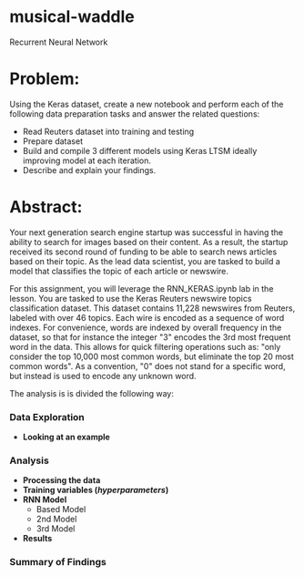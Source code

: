 # musical-waddle
Recurrent Neural Network

# Problem:
Using the Keras dataset, create a new notebook and perform each of the following data preparation tasks and answer the related questions:

- Read Reuters dataset into training and testing 
- Prepare dataset
- Build and compile 3 different models using Keras LTSM ideally improving model at each iteration.
- Describe and explain your findings.

# Abstract:
Your next generation search engine startup was successful in having the ability to search for images based on their content. As a result, the startup received its second round of funding to be able to search news articles based on their topic. As the lead data scientist, you are tasked to build a model that classifies the topic of each article or newswire. 

For this assignment, you will leverage the RNN_KERAS.ipynb lab in the lesson. You are tasked to use the Keras Reuters newswire topics classification dataset. This dataset contains 11,228 newswires from Reuters, labeled with over 46 topics. Each wire is encoded as a sequence of word indexes. For convenience, words are indexed by overall frequency in the dataset, so that for instance the integer "3" encodes the 3rd most frequent word in the data. This allows for quick filtering operations such as: "only consider the top 10,000 most common words, but eliminate the top 20 most common words". As a convention, "0" does not stand for a specific word, but instead is used to encode any unknown word.

The analysis is is divided the following way:

### Data Exploration
- **Looking at an example**


### Analysis
- **Processing the data**
- **Training variables (*hyperparameters*)**
- **RNN Model**
    - Based Model
    - 2nd Model
    - 3rd Model
- **Results**

        
### Summary of Findings
